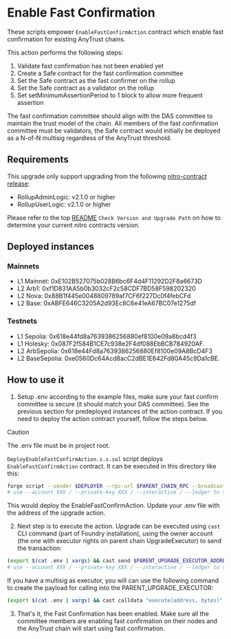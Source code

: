 # Enable Fast Confirmation
These scripts empower `EnableFastConfirmAction` contract which enable fast confirmation for existing AnyTrust chains.

This action performs the following steps:

1. Validate fast confirmation has not been enabled yet
1. Create a Safe contract for the fast confirmation committee
1. Set the Safe contract as the fast confirmer on the rollup
1. Set the Safe contract as a validator on the rollup
1. Set setMinimumAssertionPeriod to 1 block to allow more frequent assertion

The fast confirmation committee should align with the DAS committee to maintain the trust model of the chain. All members of the fast confirmation committee must be validators, the Safe contract would initially be deployed as a N-of-N multisig regardless of the AnyTrust threshold.

## Requirements

This upgrade only support upgrading from the following [nitro-contract release](https://github.com/OffchainLabs/nitro-contracts/releases):

- RollupAdminLogic: v2.1.0 or higher
- RollupUserLogic: v2.1.0 or higher

Please refer to the top [README](../../README.md) `Check Version and Upgrade Path` on how to determine your current nitro contracts version.

## Deployed instances

### Mainnets
- L1 Mainnet: 0xE102B527075b028B6bc6F4d4F11292D2F8a6673D
- L2 Arb1: 0xf1D831AA5b0b3032cF2c58CDF7BD58F598202320
- L2 Nova: 0x88B1f445e0048809789af7CF6f227Dc0f4febCFd
- L2 Base: 0xABFE646C3205A2d93Ec8C6e41eA67BC07e1275df

### Testnets
- L1 Sepolia: 0x618e44fd8a7639386256880ef8100e09a8bcd4f3
- L1 Holesky: 0x087F2f584B1CE7c938e2F4df088EbBCB784920AF.
- L2 ArbSepolia: 0x618e44Fd8a7639386256880Ef8100e09A8BcD4F3
- L2 BaseSepolia: 0xe0560Dc64Acd8acC2dBE1E642Fd80A45c9Da1cBE.

## How to use it
1. Setup .env according to the example files, make sure your fast confirm committee is secure (it should match your DAS committee). See the previous section for predeployed instances of the action contract. If you need to deploy the action contract yourself, follow the steps below.

> [!CAUTION]
> The .env file must be in project root.

`DeployEnableFastConfirmAction.s.s.sol` script deploys `EnableFastConfirmAction` contract. It can be executed in this directory like this:
```bash
forge script --sender $DEPLOYER --rpc-url $PARENT_CHAIN_RPC --broadcast --slow DeployEnableFastConfirmAction -vvv --verify
# use --account XXX / --private-key XXX / --interactive / --ledger to set the account to send the transaction from
```
This would deploy the EnableFastConfirmAction. Update your .env file with the address of the upgrade action.

2. Next step is to execute the action. Upgrade can be executed using `cast` CLI command (part of Foundry installation), using the owner account (the one with executor rights on parent chain UpgradeExecutor) to send the transaction:
```bash
(export $(cat .env | xargs) && cast send $PARENT_UPGRADE_EXECUTOR_ADDRESS "execute(address, bytes)" $UPGRADE_ACTION_ADDRESS $(cast calldata "perform(address, address[], uint256, uint256)" $ROLLUP \[$FAST_CONFIRM_COMMITTEE\] $THRESHOLD $SALT) --rpc-url $PARENT_CHAIN_RPC --account EXECUTOR)
# use --account XXX / --private-key XXX / --interactive / --ledger to set the account to send the transaction from
```

If you have a multisig as executor, you will can use the following command to create the payload for calling into the PARENT_UPGRADE_EXECUTOR:
```bash
(export $(cat .env | xargs) && cast calldata "execute(address, bytes)" $UPGRADE_ACTION_ADDRESS $(cast calldata "perform(address, address[], uint256, uint256)" $ROLLUP \[$FAST_CONFIRM_COMMITTEE\] $THRESHOLD $SALT))
```

3. That's it, the Fast Confirmation has been enabled. Make sure all the committee members are enabling fast confirmation on their nodes and the AnyTrust chain will start using fast confirmation.
